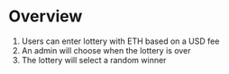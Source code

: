 # Overview
1. Users can enter lottery with ETH based on a USD fee
2. An admin will choose when the lottery is over
3. The lottery will select a random winner